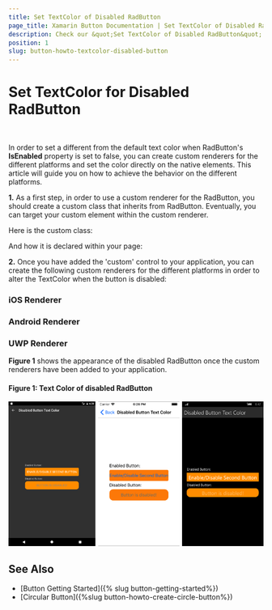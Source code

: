 ```yaml
---
title: Set TextColor of Disabled RadButton
page_title: Xamarin Button Documentation | Set TextColor of Disabled RadButton
description: Check our &quot;Set TextColor of Disabled RadButton&quot; documentation article for Telerik Button for Xamarin control.
position: 1
slug: button-howto-textcolor-disabled-button
---
```


# Set TextColor for Disabled RadButton

&nbsp;

In order to set a different from the default text color when RadButton's **IsEnabled** property is set to false, you can create custom renderers for the different platforms and set the color directly on the native elements. This article will guide you on how to achieve the behavior on the different platforms.

**1.** As a first step, in order to use a custom renderer for the RadButton, you should create a custom class that inherits from RadButton. Eventually, you can target your custom element within the custom renderer.

Here is the custom class:

<snippet id='button-custom-class-renderer-cs'/>

And how it is declared within your page:

<snippet id='button-disabled-text-color-xaml'/>

**2.** Once you have added the 'custom' control to your application, you can create the following custom renderers for the different platforms in order to alter the TextColor when the button is disabled:

### iOS Renderer

<snippet id='button-disabled-text-color-iosrenderer-cs'/>

### Android Renderer

<snippet id='button-disabled-text-color-androidrenderer-cs'/>

### UWP Renderer

<snippet id='button-disabled-text-color-uwprenderer-cs'/>

**Figure 1** shows the appearance of the disabled RadButton once the custom renderers have been added to your application.

#### Figure 1: Text Color of disabled RadButton

![](../images/disabled_button.png)

## See Also

- [Button Getting Started]({% slug button-getting-started%})
- [Circular Button]({%slug button-howto-create-circle-button%})
